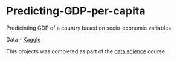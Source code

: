 # Predicting-GDP-per-capita

Predicinting GDP of a country based on socio-economic variables

Data - [Kaggle](https://www.kaggle.com/joniarroba/65-world-indexes-gathered/)

This projects was completed as part of the [data science](https://www.udemy.com/course/real-data-science-problems-with-python) course
